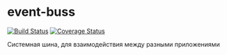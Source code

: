 # event-buss

[![Build Status](https://secure.travis-ci.org/old-town/event-buss.svg?branch=master)](https://secure.travis-ci.org/old-town/event-buss)
[![Coverage Status](https://coveralls.io/repos/old-town/event-buss/badge.svg?branch=master&service=github)](https://coveralls.io/github/old-town/event-buss?branch=master)


Системная шина, для взаимодействия между разными приложениями
